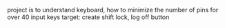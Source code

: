 project is to understand keyboard, how to minimize the number of pins for over 40 input keys 
target: create shift lock, log off button
